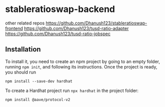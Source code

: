 # stableratioswap-backend

other related repos https://github.com/Dhanush123/stableratioswap-frontend https://github.com/Dhanush123/tusd-ratio-adapter https://github.com/Dhanush123/tusd-ratio-jobspec

## Installation
To install it, you need to create an npm project by going to an empty folder, running `npm init`, and following its instructions. Once the project is ready, you should run

`npm install --save-dev hardhat`

To create a Hardhat project run `npx hardhat` in the project folder:

`npm install @aave/protocol-v2`
